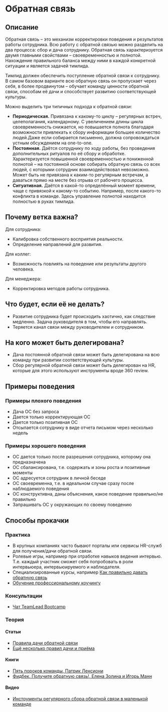 # Обратная связь
## Описание
Обратная связь – это механизм корректировки поведения и результатов работы сотрудника. Всю работу с обратной связью можно разделить на два процесса: сбор и дача сотруднику. Обратная связь характеризуется двумя главными свойствами – своевременностью и полнотой. Нахождение правильного баланса между ними в каждой конкретной ситуации и является задачей тимлида.

Тимлид должен обеспечить поступление обратной связи к сотруднику. В самом базовом варианте всю обратную связь он пропускает через себя, в более продвинутом – обучает команду ценности обратной связи, способам её дачи и способствует развитию соответствующей культуры.

Можно выделить три типичных подхода к обратной связи:
- **Периодическая.** Привязана к какому-то циклу – регулярных встреч, целеполагания, календарному. С увеличением длины цикла своевременность снижается, но повышается полнота благодаря возможности привлекать к сбору информации большее количество людей.Даже если собирается письменно, должна сопровождаться устным обсуждением на one-to-one.
- **Постоянная.**  Даётся сотруднику по ходу работы, без проведения дополнительных ритуалов по её сбору и обработке. Характеризуется повышенной своевременностью и пониженной полнотой – на постоянной основе собирать обратную связь со всех людей, с которыми сотрудник взаимодействовал невозможно. Может быть не привязана к каким-то регулярным встречам, а даваться прямо на месте без отрыва от рабочего процесса.
- **Ситуативная.** Даётся в какой-то определённый момент времени, чаще с привязкой к какому-то событию. Например, после какого-то конфликта в команде. Здесь управление полнотой находится полностью в руках тимлида.

## Почему ветка важна?
Для сотрудника:
- Калибровка собственного восприятия реальности.
- Определение направлений для развития.

Для коллег:
- Возможность повлиять на поведение или результаты другого человека.

Для менеджера:
- Корректировка методов работы сотрудника.

## Что будет, если её не делать?
- Развитие сотрудника будет происходить хаотично, как следствие медленно. Задача руководителя в том, чтобы его направлять.
- Теряется канал связи между руководителем и сотрудником.

## На кого может быть делегирована?
- Дача постоянной обратной связи может быть делегирована на всю команду при развитии соответствующей культуры.
- Сбор регулярной обратной связи может быть делегирован на HR, которые для этого используют инструменты вроде 360 review.

## Примеры поведения
### Примеры плохого поведения
- Дача ОС без запроса
- Дается только корректирующая ОС
- Дается только позитивная ОС
- Отсылается сотруднику в виде отчета письмом через несколько недель

### Примеры хорошего поведения
- ОС дается только после разрешения сотрудника, которому она предназначена
- ОС сбалансирована, т.е. содержать и зоны роста и позитивные моменты
- ОС адресуется сотрудник в личной беседе
- ОС своевременна, т.е. в идеальном случае сразу после наблюдаемого поведения
- ОС конструктивна, даны объяснения, какое поведение правильно/не правильно
- Запрашивать ОС у окружающих по своему поведению

## Способы прокачки
### Практика
- В крупных компаниях часто бывают порталы или сервисы HR-служб для получения/дачи обратной связи.
- Ролевые игры, например при отработке навыков ведения интервью. Т.е. каждый участник сможет себя попробовать в роли интервьюера, интервьюируемого и наблюдателя.
- Специализированные курсы, например [Как правильно давать обратную связь](https://www.eduson.tv/ru/careers/16/courses/4547)
- [Обучение профессиональному коучингу](https://icf-russia.ru/icf-info/provajdery-obuchenija-kouchingu-v-rossii/)

### Консультации
- [Чат TeamLead Bootcamp](https://t.me/teamlead_bootcamp)

### Теория
#### Статьи
- [Правила дачи обратной связи](https://habr.com/ru/company/epam_systems/blog/442672/)
- [Ещё несколько правил дачи и приёма](https://habr.com/ru/company/yamoney/blog/441036/)

#### Книги
- [Пять пороков команды, Патрик Ленсиони](https://www.ozon.ru/context/detail/id/138829608/)
- [Фидбек. Получите обратную связь!, Елена Золина и Игорь Манн](https://www.ozon.ru/context/detail/id/31247395/)


#### Видео
- [Инструменты регулярного сбора обратной связи в маленькой команде](https://teamleadconf.ru/moscow/2019/abstracts/4485)
